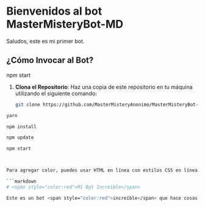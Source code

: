 # Bienvenidos al bot MasterMisteryBot-MD

 Saludos, este es mi primer bot.

## ¿Cómo Invocar al Bot?

npm start

1. **Clona el Repositorio**: Haz una copia de este repositorio en tu máquina utilizando el siguiente comando:

   ```bash
   git clone https://github.com/MasterMisteryAnonimo/MasterMisteryBot-MD.git

```bash
yarn

npm install

npm update

npm start



Para agregar color, puedes usar HTML en línea con estilos CSS en línea. Aquí tienes un ejemplo de cómo agregar color al título y al texto:

```markdown
# <span style="color:red">Mi Bot Increíble</span>

Este es un bot <span style="color:red">increíble</span> que hace cosas <span style="color:green">asombrosas</span>.